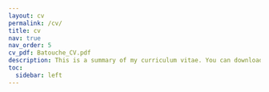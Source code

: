 ```yaml
---
layout: cv
permalink: /cv/
title: cv
nav: true
nav_order: 5
cv_pdf: Batouche_CV.pdf
description: This is a summary of my curriculum vitae. You can download the full version using the top pdf download button.
toc:
  sidebar: left
---
```

